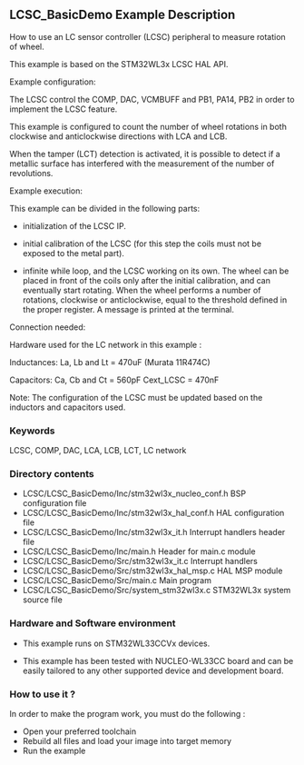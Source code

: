 ## <b>LCSC_BasicDemo Example Description</b>

How to use an LC sensor controller (LCSC) peripheral to measure rotation of wheel.

This example is based on the STM32WL3x LCSC HAL API.

Example configuration:

The LCSC control the COMP, DAC, VCMBUFF and PB1, PA14, PB2 in order to implement the LCSC feature.

This example is configured to count the number of wheel rotations in both clockwise and anticlockwise directions
with LCA and LCB.

When the tamper (LCT) detection is activated, it is possible to detect if a metallic surface has interfered with the measurement of the number of revolutions.

Example execution:

This example can be divided in the following parts:

 - initialization of the LCSC IP.

 - initial calibration of the LCSC (for this step the coils must not be exposed to the metal part).

 - infinite while loop, and the LCSC working on its own.
   The wheel can be placed in front of the coils only after the initial calibration, and can eventually start rotating.
   When the wheel performs a number of rotations, clockwise or anticlockwise, equal to the threshold defined in the proper register.
   A message is printed at the terminal.

Connection needed:

Hardware used for the LC network in this example :

  Inductances: La, Lb and Lt = 470uF (Murata 11R474C)

  Capacitors: Ca, Cb and Ct = 560pF Cext_LCSC = 470nF

Note: The configuration of the LCSC must be updated based on the inductors and capacitors used.

### <b>Keywords</b>

LCSC, COMP, DAC, LCA, LCB, LCT, LC network

### <b>Directory contents</b>

  - LCSC/LCSC_BasicDemo/Inc/stm32wl3x_nucleo_conf.h     BSP configuration file
  - LCSC/LCSC_BasicDemo/Inc/stm32wl3x_hal_conf.h    HAL configuration file
  - LCSC/LCSC_BasicDemo/Inc/stm32wl3x_it.h          Interrupt handlers header file
  - LCSC/LCSC_BasicDemo/Inc/main.h                  Header for main.c module
  - LCSC/LCSC_BasicDemo/Src/stm32wl3x_it.c          Interrupt handlers
  - LCSC/LCSC_BasicDemo/Src/stm32wl3x_hal_msp.c     HAL MSP module
  - LCSC/LCSC_BasicDemo/Src/main.c                  Main program
  - LCSC/LCSC_BasicDemo/Src/system_stm32wl3x.c      STM32WL3x system source file


### <b>Hardware and Software environment</b>

  - This example runs on STM32WL33CCVx devices.

  - This example has been tested with NUCLEO-WL33CC board and can be
    easily tailored to any other supported device and development board.

### <b>How to use it ?</b>

In order to make the program work, you must do the following :

 - Open your preferred toolchain
 - Rebuild all files and load your image into target memory
 - Run the example

